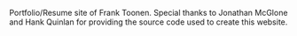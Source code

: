 Portfolio/Resume site of Frank Toonen.
Special thanks to Jonathan McGlone and Hank Quinlan for providing the source code used to create this website.